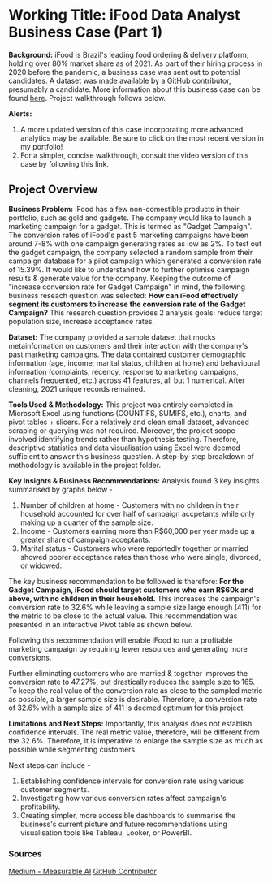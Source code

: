 # Working Title: iFood Data Analyst Business Case (Part 1)
**Background:** iFood is Brazil's leading food ordering & delivery platform, holding over 80% market share as of 2021. As part of their hiring process in 2020 before the pandemic, a business case was sent out to potential candidates. A dataset was made available by a GitHub contributor, presumably a candidate. More information about this business case can be found [here](https://github.com/nailson/ifood-data-business-analyst-test/tree/master). Project walkthrough follows below.

**Alerts:**
1. A more updated version of this case incorporating more advanced analytics may be available. Be sure to click on the most recent version in my portfolio!
2. For a simpler, concise walkthrough, consult the video version of this case by following this link.

## Project Overview
**Business Problem:** iFood has a few non-comestible products in their portfolio, such as gold and gadgets. The company would like to launch a marketing campaign for a gadget. This is termed as "Gadget Campaign". The conversion rates of iFood's past 5 marketing campaigns have been around 7-8% with one campaign generating rates as low as 2%. To test out the gadget campaign, the company selected a random sample from their campaign database for a pilot campaign which generated a conversion rate of 15.39%. It would like to understand how to further optimise campaign results & generate value for the company.
Keeping the outcome of "increase conversion rate for Gadget Campaign" in mind, the following business reseach question was selected: **How can iFood effectively segment its customers to increase the conversion rate of the Gadget Campaign?**
This research question provides 2 analysis goals: reduce target population size, increase acceptance rates.

**Dataset:** The company provided a sample dataset that mocks metainformation on customers and their interaction with the company's past marketing campaigns. The data contained customer demographic information (age, income, marital status, children at home) and behavioural information (complaints, recency, response to marketing campaigns, channels frequented, etc.) across 41 features, all but 1 numerical. After cleaning, 2021 unique records remained.

**Tools Used & Methodology:** This project was entirely completed in Microsoft Excel using functions (COUNTIFS, SUMIFS, etc.), charts, and pivot tables + slicers. For a relatively and clean small dataset, advanced scraping or querying was not required. Moreover, the project scope involved identifying trends rather than hypothesis testing. Therefore, descriptive statistics and data visualisation using Excel were deemed sufficient to answer this business question. A step-by-step breakdown of methodology is available in the project folder.

**Key Insights & Business Recommendations:** Analysis found 3 key insights summarised by graphs below -
1. Number of children at home - Customers with no children in their household accounted for over half of campaign accpetants while only making up a quarter of the sample size.
2. Income - Customers earning more than R$60,000 per year made up a greater share of campaign acceptants.
3. Marital status - Customers who were reportedly together or married showed poorer acceptance rates than those who were single, divorced, or widowed.

The key business recommendation to be followed is therefore:
**For the Gadget Campaign, iFood should target customers who earn R$60k and above, with no children in their household.** This increases the campaign's conversion rate to 32.6% while leaving a sample size large enough (411) for the metric to be close to the actual value. This recommendation was presented in an interactive Pivot table as shown below.

Following this recommendation will enable iFood to run a profitable marketing campaign by requiring fewer resources and generating more conversions.

Further eliminating customers who are married & together improves the conversion rate to 47.27%, but drastically reduces the sample size to 165. To keep the real value of the conversion rate as close to the sampled metric as possible, a larger sample size is desirable. Therefore, a conversion rate of 32.6% with a sample size of 411 is deemed optimum for this project.

**Limitations and Next Steps:** Importantly, this analysis does not establish confidence intervals. The real metric value, therefore, will be different from the 32.6%. Therefore, it is imperative to enlarge the sample size as much as possible while segmenting customers.

Next steps can include -
1. Establishing confidence intervals for conversion rate using various customer segments.
2. Investigating how various conversion rates affect campaign's profitability.
3. Creating simpler, more accessible dashboards to summarise the business's current picture and future recommendations using visualisation tools like Tableau, Looker, or PowerBI.

### Sources
[Medium - Measurable AI](https://medium.com/measurable-ai/2021-brazil-food-delivery-ifood-continues-to-lead-with-over-80-market-share-9eaa8b3cb954)
[GitHub Contributor](https://github.com/nailson/ifood-data-business-analyst-test/tree/master)
